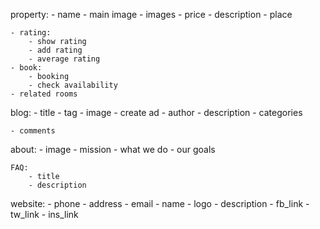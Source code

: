property:
    - name
    - main image
    - images
    - price
    - description
    - place

    - rating:
        - show rating
        - add rating
        - average rating
    - book:
        - booking 
        - check availability
    - related rooms

blog:
    - title
    - tag
    - image
    - create ad
    - author
    - description
    - categories

    - comments

about:
    - image
    - mission
    - what we do
    - our goals

    FAQ:
        - title
        - description

website:
    - phone
    - address
    - email
    - name
    - logo 
    - description
    - fb_link
    - tw_link
    - ins_link